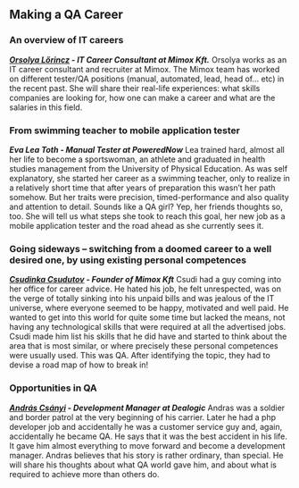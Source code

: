 ## Making a QA Career

### An overview of IT careers
___[Orsolya Lőrincz](https://www.linkedin.com/in/lorsolya) - IT Career Consultant at Mimox Kft.___
Orsolya works as an IT career consultant and recruiter at Mimox. The Mimox team has worked on different tester/QA positions (manual, automated, lead, head of… etc) in the recent past. She will share their real-life experiences: what skills companies are looking for, how one can make a career and what are the salaries in this field.

### From swimming teacher to mobile application tester
___Eva Lea Toth - Manual Tester at PoweredNow___
Lea trained hard, almost all her life to become a sportswoman, an athlete and graduated in health studies management from the University of Physical Education. As was self explanatory, she started her career as a swimming teacher, only to realize in a relatively short time that after years of preparation this wasn’t her path somehow. But her traits were precision, timed-performance and also quality and attention to detail. Sounds like a QA girl? Yep, her friends thoughts so, too. She will tell us what steps she took to reach this goal, her new job as a mobile application tester and the road ahead as she currently sees it.

### Going sideways – switching from a doomed career to a well desired one, by using existing personal competences
___[Csudinka Csudutov](https://www.linkedin.com/in/csudi) - Founder of Mimox Kft___
Csudi had a guy coming into her office for career advice. He hated his job, he felt unrespected, was on the verge of totally sinking into his unpaid bills and was jealous of the IT universe, where everyone seemed to be happy, motivated and well paid. He wanted to get into this world for quite some time but lacked the means, not having any technological skills that were required at all the advertised jobs. Csudi made him list his skills that he did have and started to think about the area that is most similar, or where precisely these personal competences were usually used. This was QA. After identifying the topic, they had to devise a road map of how to break in!

### Opportunities in QA
___[András Csányi](https://www.linkedin.com/in/andrascsanyi) - Development Manager at Dealogic___
Andras was a soldier and border patrol at the very beginning of his carrier. Later he had a php developer job and accidentally he was a customer service guy and, again, accidentally he became QA. He says that it was the best accident in his life. It gave him almost everything to move forward and become a development manager. Andras believes that his story is rather ordinary, than special. He will share his thoughts about what QA world gave him, and about what is required to achieve more than others do.

